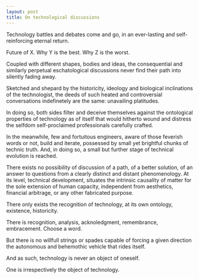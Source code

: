 ```yaml
---
layout: post
title: On technological discussions
---
```


Technology battles and debates come and go, in an ever-lasting and self-reinforcing eternal return.

Future of X. Why Y is the best. Why Z is the worst.

Coupled with different shapes, bodies and ideas, the consequential and similarly perpetual eschatological discussions never find their path into silently fading away.

Sketched and shepard by the historicity, ideology and biological inclinations of the technologist, the deeds of such heated and controversial conversations indefinetely are the same: unavailing platitudes.

In doing so, both sides filter and deceive themselves against the ontological properties of technology as of itself that would hitherto wound and distress the selfdom self-proclaimed professionals carefully crafted.

In the meanwhile, few and fortuitous engineers, aware of those feverish words or not, build and iterate, possessed by small yet brightful chunks of technic truth. And, in doing so, a small but further stage of technical evolution is reached.

There exists no possibility of discussion of a path, of a better solution, of an answer to questions from a clearly distinct and distant phenomenology. At its level, technical development, situates the intrinsic causality of matter for the sole extension of human capacity, independent from aesthetics, financial arbitrage, or any other fabricated purpose. 

There only exists the recognition of technology, at its own ontology, existence, historicity. 

There is recognition, analysis, acknoledgment, remembrance, embracement. Choose a word.

But there is no willfull strings or spades capable of forcing a given direction the autonomous and behemothic vehicle that rides itself.

And as such, technology is never an object of oneself.

One is irrespectively the object of technology.
